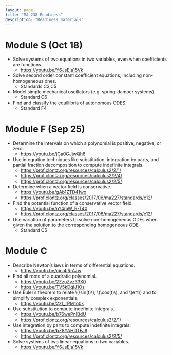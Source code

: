 ```yaml
---
layout: page
title: "MA 238 Readiness"
description: "Readiness materials"
---
```


# Module S (Oct 18)

- Solve systems of two equations in two variables, even when coefficients are functions.
  - <https://youtu.be/Y6JsEja15Vk> 
- Solve second order constant coefficient equations, including non-homogeneous ones.
  - Standards C3,C5
- Model simple mechanical oscillators (e.g. spring-damper systems).
  - Standard C6
- Find and classify the equillibria of autonomous ODES.
  - Standard F4


# Module F (Sep 25) 

- Determine the intervals on which a polynomial is positive, negative, or zero.
  - <https://youtu.be/jGa0GJjwQh8>
- Use integration techniques like substitution, integration by parts, and partial
fraction decomposition to compute indefinite integrals.
  - <https://prof.clontz.org/resources/calculus2/2/1/>
  - <https://prof.clontz.org/resources/calculus2/2/4/>
  - <https://prof.clontz.org/resources/calculus2/2/5/>
- Determine when a vector field is conservative.
  - <https://youtu.be/gAb1ZTD41wo>
  - <https://prof.clontz.org/classes/2017/06/ma227/standards/c12/>
- Find the potential function of a conservative vector field.
  - <https://youtu.be/nY4mW_R-T40>
  - <https://prof.clontz.org/classes/2017/06/ma227/standards/c12/>
- Use variation of parameters to solve non-homogeneous ODEs when given the
  solution to the corresponding homogeneous ODE 
  - Standard C5


# Module C

- Describe Newton’s laws in terms of differential equations. 
  - <https://youtu.be/cioi4lRrAzw>
- Find all roots of a quadratic polynomial. 
  - <https://youtu.be/2ZzuZvz33X0> 
  - <https://youtu.be/TV5kDqiJ1Os>
- Use Euler’s theorem to relate \\(\sin(t)\\), \\(\cos(t)\\), and \\(e^t\\)  and to simplify complex exponentials.
  - <https://youtu.be/2z1_rPM1o0k>
- Use substitution to compute indefinite integrals.
  - <https://youtu.be/b76wePnIBdU>
  - <https://prof.clontz.org/resources/calculus2/2/1/>
- Use integration by parts to compute indefinite integrals. 
  - <https://youtu.be/bZ8YAHDTFJ8>
  - <https://prof.clontz.org/resources/calculus2/2/5/>
- Solve systems of two linear equations in two variables.  
  - <https://youtu.be/Y6JsEja15Vk>
